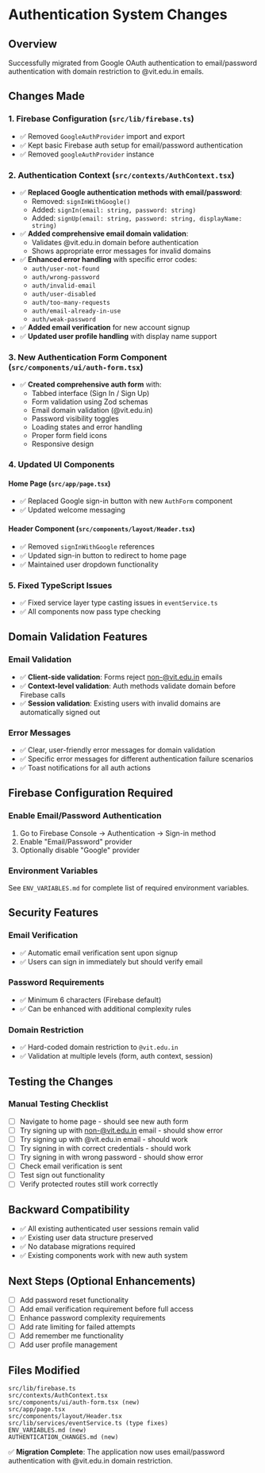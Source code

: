 # Authentication System Changes

## Overview
Successfully migrated from Google OAuth authentication to email/password authentication with domain restriction to @vit.edu.in emails.

## Changes Made

### 1. Firebase Configuration (`src/lib/firebase.ts`)
- ✅ Removed `GoogleAuthProvider` import and export
- ✅ Kept basic Firebase auth setup for email/password authentication
- ✅ Removed `googleAuthProvider` instance

### 2. Authentication Context (`src/contexts/AuthContext.tsx`)
- ✅ **Replaced Google authentication methods with email/password**:
  - Removed: `signInWithGoogle()`
  - Added: `signIn(email: string, password: string)`
  - Added: `signUp(email: string, password: string, displayName: string)`
- ✅ **Added comprehensive email domain validation**:
  - Validates @vit.edu.in domain before authentication
  - Shows appropriate error messages for invalid domains
- ✅ **Enhanced error handling** with specific error codes:
  - `auth/user-not-found`
  - `auth/wrong-password` 
  - `auth/invalid-email`
  - `auth/user-disabled`
  - `auth/too-many-requests`
  - `auth/email-already-in-use`
  - `auth/weak-password`
- ✅ **Added email verification** for new account signup
- ✅ **Updated user profile handling** with display name support

### 3. New Authentication Form Component (`src/components/ui/auth-form.tsx`)
- ✅ **Created comprehensive auth form** with:
  - Tabbed interface (Sign In / Sign Up)
  - Form validation using Zod schemas
  - Email domain validation (@vit.edu.in)
  - Password visibility toggles
  - Loading states and error handling
  - Proper form field icons
  - Responsive design

### 4. Updated UI Components

#### Home Page (`src/app/page.tsx`)
- ✅ Replaced Google sign-in button with new `AuthForm` component
- ✅ Updated welcome messaging

#### Header Component (`src/components/layout/Header.tsx`)
- ✅ Removed `signInWithGoogle` references
- ✅ Updated sign-in button to redirect to home page
- ✅ Maintained user dropdown functionality

### 5. Fixed TypeScript Issues
- ✅ Fixed service layer type casting issues in `eventService.ts`
- ✅ All components now pass type checking

## Domain Validation Features

### Email Validation
- ✅ **Client-side validation**: Forms reject non-@vit.edu.in emails
- ✅ **Context-level validation**: Auth methods validate domain before Firebase calls
- ✅ **Session validation**: Existing users with invalid domains are automatically signed out

### Error Messages
- ✅ Clear, user-friendly error messages for domain validation
- ✅ Specific error messages for different authentication failure scenarios
- ✅ Toast notifications for all auth actions

## Firebase Configuration Required

### Enable Email/Password Authentication
1. Go to Firebase Console → Authentication → Sign-in method
2. Enable "Email/Password" provider
3. Optionally disable "Google" provider

### Environment Variables
See `ENV_VARIABLES.md` for complete list of required environment variables.

## Security Features

### Email Verification
- ✅ Automatic email verification sent upon signup
- ✅ Users can sign in immediately but should verify email

### Password Requirements
- ✅ Minimum 6 characters (Firebase default)
- ✅ Can be enhanced with additional complexity rules

### Domain Restriction
- ✅ Hard-coded domain restriction to `@vit.edu.in`
- ✅ Validation at multiple levels (form, auth context, session)

## Testing the Changes

### Manual Testing Checklist
- [ ] Navigate to home page - should see new auth form
- [ ] Try signing up with non-@vit.edu.in email - should show error
- [ ] Try signing up with @vit.edu.in email - should work
- [ ] Try signing in with correct credentials - should work
- [ ] Try signing in with wrong password - should show error
- [ ] Check email verification is sent
- [ ] Test sign out functionality
- [ ] Verify protected routes still work correctly

## Backward Compatibility
- ✅ All existing authenticated user sessions remain valid
- ✅ Existing user data structure preserved
- ✅ No database migrations required
- ✅ Existing components work with new auth system

## Next Steps (Optional Enhancements)
- [ ] Add password reset functionality
- [ ] Add email verification requirement before full access
- [ ] Enhance password complexity requirements
- [ ] Add rate limiting for failed attempts
- [ ] Add remember me functionality
- [ ] Add user profile management

## Files Modified
```
src/lib/firebase.ts
src/contexts/AuthContext.tsx
src/components/ui/auth-form.tsx (new)
src/app/page.tsx
src/components/layout/Header.tsx
src/lib/services/eventService.ts (type fixes)
ENV_VARIABLES.md (new)
AUTHENTICATION_CHANGES.md (new)
```

✅ **Migration Complete**: The application now uses email/password authentication with @vit.edu.in domain restriction. 